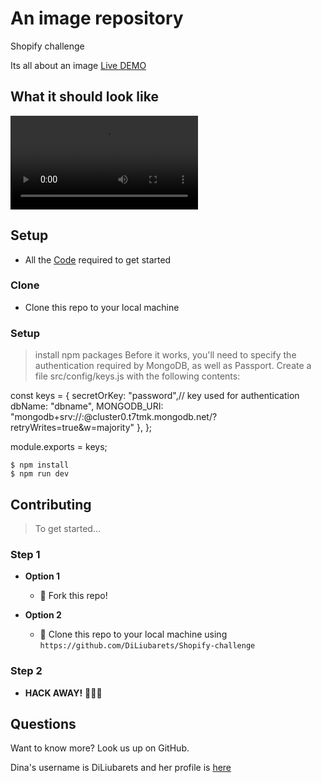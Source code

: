 # An image repository

 Shopify challenge

 Its all about an image
 [Live DEMO](https://protected-everglades-56348.herokuapp.com)

## What it should look like
![About image](img/imgrepogif.mp4)

## Setup

- All the [Code](https://github.com/DiLiubarets/Shopify-challenge) required to get started

### Clone

- Clone this repo to your local machine

### Setup

> install npm packages
Before it works, you'll need to specify the authentication required by MongoDB, as well as Passport. Create a file src/config/keys.js with the following contents:

const keys = {
    secretOrKey: "password",// key used for authentication
    dbName: "dbname",
    MONGODB_URI: "mongodb+srv://<username>:<password>@cluster0.t7tmk.mongodb.net/<dbName>?retryWrites=true&w=majority"
  },
};

module.exports = keys;

```shell
$ npm install
$ npm run dev
```
## Contributing

> To get started...

### Step 1

- **Option 1**

  - 🍴 Fork this repo!

- **Option 2**
  - 👯 Clone this repo to your local machine using `https://github.com/DiLiubarets/Shopify-challenge`

### Step 2

- **HACK AWAY!** 🔨🔨🔨

## Questions

Want to know more? Look us up on GitHub.

Dina's username is DiLiubarets and her profile is [here](https://www.github.com/DiLiubarets)